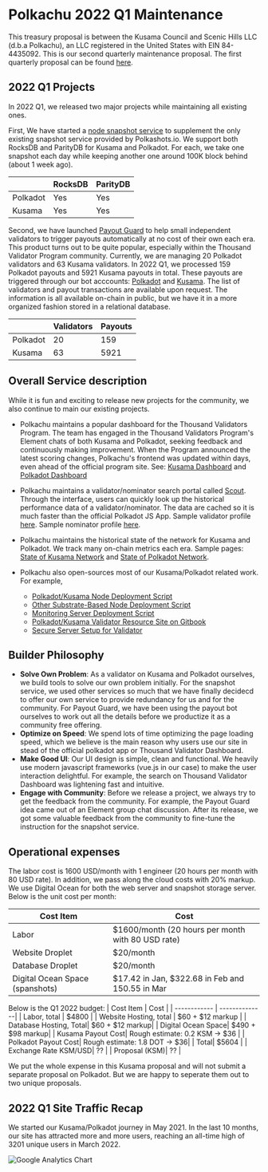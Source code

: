 # Polkachu 2022 Q1 Maintenance

This treasury proposal is between the Kusama Council and Scenic Hills LLC (d.b.a Polkachu), an LLC registered in the United States with EIN 84-4435092. This is our second quarterly maintenance proposal. The first quarterly proposal can be found [here](/polkachu_2021q4_maintenance.md).


## 2022 Q1 Projects
In 2022 Q1, we released two major projects while maintaining all existing ones. 

First, We have started a [node snapshot service](https://polkachu.com/snapshots) to supplement the only existing snapshot service provided by Polkashots.io. We support both RocksDB and ParityDB for Kusama and Polkadot. For each, we take one snapshot each day while keeping another one around 100K block behind (about 1 week ago). 

|              | RocksDB       | ParityDB    |
| ------------ | --------------| ----------- |
| Polkadot     | Yes           | Yes         |
| Kusama       | Yes           | Yes         |

Second, we have launched [Payout Guard](https://polkachu.com/payout_guard) to help small independent validators to trigger payouts automatically at no cost of their own each era. This product turns out to be quite popular, especially within the Thousand Validator Program community. Currently, we are managing 20 Polkadot validators and 63 Kusama validators. In 2022 Q1, we processed 159 Polkadot payouts and 5921 Kusama payouts in total. These payouts are triggered through our bot acccounts: [Polkadot](https://polkadot.subscan.io/account/14H2TZhfH13ebngvvUtZLGp8mFGw4DyH5uSSqpYVUnfkhRLu) and [Kusama](https://kusama.subscan.io/account/EAm8eWXxTXFTBEzmAVbhF4vu8r9LCpxsJ2u6QAS5N59VPDF). The list of validators and payout transactions are available upon request. The information is all available on-chain in public, but we have it in a more organized fashion stored in a relational database. 

|              | Validators    | Payouts     |
| ------------ | --------------| ----------- |
| Polkadot     | 20            | 159         |
| Kusama       | 63            | 5921        |


## Overall Service description
While it is fun and exciting to release new projects for the community, we also continue to main our existing projects. 
- Polkachu maintains a popular dashboard for the Thousand Validators Program. The team has engaged in the Thousand Validators Program's Element chats of both Kusama and Polkadot, seeking feedback and continuously making improvement. When the Program announced the latest scoring changes, Polkachu's frontend was updated within days, even ahead of the official program site. See: [Kusama Dashboard](https://polkachu.com/kusama/thousand_validators) and [Polkadot Dashboard](https://polkachu.com/polkadot/thousand_validator)
 
- Polkachu maintains a validator/nominator search portal called [Scout](https://polkachu.com/scout). Through the interface, users can quickly look up the historical performance data of a validator/nominator. The data are cached so it is much faster than the official Polkadot JS App. Sample validator profile [here](https://polkachu.com/kusama/validators/CsKvJ4fdesaRALc5swo5iknFDpop7YUwKPJHdmUvBsUcMGb). Sample nominator profile [here](https://polkachu.com/kusama/nominators/HTAeD1dokCVs9MwnC1q9s2a7d2kQ52TAjrxE1y5mj5MFLLA). 

- Polkachu maintains the historical state of the network for Kusama and Polkadot. We track many on-chain metrics each era. Sample pages: [State of Kusama Network](https://polkachu.com/kusama/era_summaries) and [State of Polkadot Network](https://polkachu.com/polkadot/era_summaries). 

- Polkachu also open-sources most of our Kusama/Polkadot related work. For example, 
     - [Polkadot/Kusama Node Deployment Script](https://github.com/polkachu/polkadot-validator)
     - [Other Substrate-Based Node Deployment Script](https://github.com/polkachu/substrate-validator)
     - [Monitoring Server Deployment Script](https://github.com/polkachu/server-monitoring)
     - [Polkadot/Kusama Validator Resource Site on Gitbook](https://github.com/polkachu/validator-resources)
     - [Secure Server Setup for Validator](https://github.com/polkachu/secure-server-setup)


## Builder Philosophy
- **Solve Own Problem**: As a validator on Kusama and Polkadot ourselves, we build tools to solve our own problem initially. For the snapshot service, we used other services so much that we have finally decidecd to offer our own service to provide redundancy for us and for the community. For Payout Guard, we have been using the payout bot ourselves to work out all the details before we productize it as a community free offering. 
- **Optimize on Speed**: We spend lots of time optimizing the page loading speed, which we believe is the main reason why users use our site in stead of the official polkadot app or Thousand Validator Dashboard. 
- **Make Good UI**: Our UI design is simple, clean and functional. We heavily use modern javascript frameworks (vue.js in our case) to make the user interaction delightful. For example, the search on Thousand Validator Dashboard was lightening fast and intuitive.
- **Engage with Community**: Before we release a project, we always try to get the feedback from the community. For example, the Payout Guard idea came out of an Element group chat discussion. After its release, we got some valuable feedback from the community to fine-tune the instruction for the snapshot service. 

## Operational expenses
The labor cost is 1600 USD/month with 1 engineer (20 hours per month with 80 USD rate). In addition, we pass along the cloud costs with 20% markup. We use Digital Ocean for both the web server and snapshot storage server. Below is the unit cost per month:

| Cost Item          | Cost      | 
| ------------        | --------------| 
| Labor   | $1600/month (20 hours per month with 80 USD rate)  | 
| Website Droplet | $20/month | 
| Database Droplet | $20/month | 
| Digital Ocean Space (spanshots) |  $17.42 in Jan, $322.68 in Feb and 150.55 in Mar   | 

Below is the Q1 2022 budget:
| Cost Item          | Cost      | 
| ------------        | --------------| 
| Labor, total    | $4800 | 
| Website Hosting, total | $60 + $12 markup | 
| Database Hosting, Total| $60 + $12 markup| 
| Digital Ocean Space| $490 + $98 markup| 
| Kusama Payout Cost| Rough estimate: 0.2 KSM -> $36 | 
| Polkadot Payout Cost| Rough estimate: 1.8 DOT -> $36| 
| Total| $5604 | 
| Exchange Rate KSM/USD| ??  | 
| Proposal (KSM)| ?? | 

We put the whole expense in this Kusama proposal and will not submit a separate proposal on Polkadot. But we are happy to seperate them out to two unique proposals. 

## 2022 Q1 Site Traffic Recap
We started our Kusama/Polkadot journey in May 2021. In the last 10 months, our site has attracted more and more users, reaching an all-time high of 3201 unique users in March 2022. 

![Google Analytics Chart](https://i.imgur.com/68iDSxD.png)

